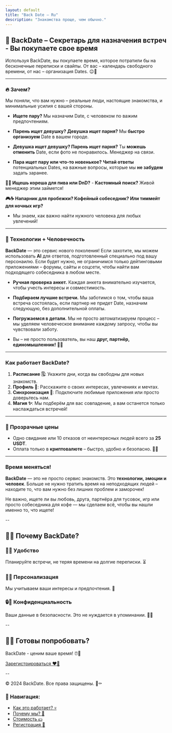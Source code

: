 ```yaml
---
layout: default
title: "Back Date – Ru"
description: "Знакомства проще, чем обычно."
---
```


## 🖤 BackDate – Секретарь для назначения встреч - Вы покупаете свое время

Используя BackDate, вы покупаете время, которое потратили бы на бесконечные переписки и свайпы. От вас – календарь свободного времени, от нас – организация Dates. 😉🖤

---

### **🔥 Зачем?**

Мы поняли, что вам нужно – реальные люди, настоящие знакомства, и минимальные усилия с вашей стороны.

- **Ищете пару?** Мы назначим Date, с человеком по важим предпочтениям.

- **Парень ищет девушку? Девушка ищет парня?** Мы **быстро организуем** Date в вашем городе.

- **Девушка ищет девушку? Парень ищет парня?** Ты **можешь отменить** Date, если фото не понравилось. Менеджер на связи.

- **Пара ищет пару или что-то новенькое?** **Читай ответы** потенциальных Dates, на важные вопросы, которые мы **не забудем** задать заранее.

**🎲🍻 Ищешь кореша для пива или DnD?** - **Кастомный поиск?** Живой менеджер этим займется!

**🎮☕ Напарник для пробежки? Кофейный собеседник? Или тиммейт для ночных игр?** 

- Мы знаем, как важно найти нужного человека для любых увлечений! 

---

### **🤖 Технологии + Человечность**

**BackDate** — это сервис нового поколения! Если захотите, мы можем использовать **AI** для ответов, подготовленный специально под вашу персонаилю. Если будет нужно, не ограничимся только дейтинговыми приложениями – форумы, сайты и соцсети, чтобы найти вам подходящего собеседника в любом месте.

- **Ручная проверка анкет.** Каждая анкета внимательно изучается, чтобы учесть интересы и совместимость.
- **Подбираем лучшие встречи.** Мы заботимся о том, чтобы ваша встреча состоялась, если партнер не придет Date, назначим следующую, без дополнительной оплаты.
- **Погружаемся в детали.** Мы не просто автоматизируем процесс – мы уделяем человеческое внимание каждому запросу, чтобы вы чувствовали заботу.

- Вы – не просто пользователь, вы наш **друг, партнёр, единомышленник!** 🖤✨

---

### **Как работает BackDate?**

1. **Расписание 🗓️**: Укажите дни, когда вы свободны для новых знакомств.
2. **Профиль 📝**: Расскажите о своих интересах, увлечениях и мечтах.
3. **Синхронизация 🔄**: Подключите любимые приложения или просто доверьтесь нам.
4. **Магия ✨**: Мы подберём для вас совпадение, а вам останется только наслаждаться встречей!

---

### **💸 Прозрачные цены**

- Одно свидание или 10 отказов от неинтересных людей всего за **25 USDT**.
- Оплата только в **криптовалюте** – быстро, удобно и безопасно. 🚀🖤

---

### **Время меняться!**

**BackDate** — это не просто сервис знакомств. Это **технологии, эмоции и человек**. Больше не нужно тратить время на неподходящих людей – находите то, что вам нужно без лишних проблем и заморочек!

Не важно, ищете ли вы любовь, друга, партнёра для тусовок, игр или просто собеседника для кофе — мы сделаем всё, чтобы вы нашли именно то, что ищете!

--

## 🖤👀 Почему BackDate?

### 🖤🤝 Удобство  
Планируйте встречи, не теряя времени на долгие переписки. ⏳  

### 🖤🎯 Персонализация  
Мы учитываем ваши интересы и предпочтения. 💌  

### 🔒🖤 Конфиденциальность  
Ваши данные в безопасности. Это не нуждается в упоминании. 🕵️‍♂️  

--

## 🖤👄 Готовы попробовать?

BackDate - ценим ваше время! ⏰🖤  

[Зарегистрироваться ❤️‍🔥](signup.html)

--

© 2024 BackDate. Все права защищены. 🖤⚰️

### 🖤 Навигация:
- [Как это работает? 💀](#как-это-работает)
- [Почему мы? 👻](#почему-backdate)
- [Стоимость 💵](#стоимость-услуг)
- [Регистрация 🖤](#готовы-попробовать)

